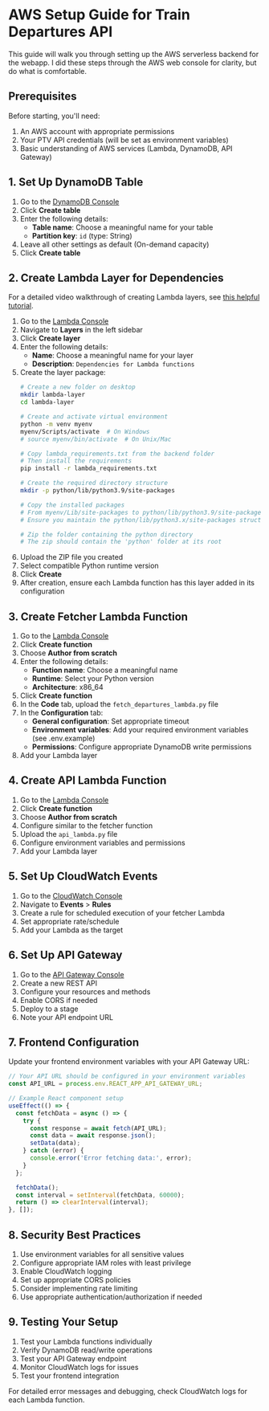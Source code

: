 # AWS Setup Guide for Train Departures API

This guide will walk you through setting up the AWS serverless backend for the webapp. I did these steps through the AWS web console for clarity, but do what is comfortable.

## Prerequisites

Before starting, you'll need:
1. An AWS account with appropriate permissions
2. Your PTV API credentials (will be set as environment variables)
3. Basic understanding of AWS services (Lambda, DynamoDB, API Gateway)

## 1. Set Up DynamoDB Table

1. Go to the [DynamoDB Console](https://console.aws.amazon.com/dynamodb/)
2. Click **Create table**
3. Enter the following details:
   - **Table name**: Choose a meaningful name for your table
   - **Partition key**: `id` (type: String)
4. Leave all other settings as default (On-demand capacity)
5. Click **Create table**

## 2. Create Lambda Layer for Dependencies

For a detailed video walkthrough of creating Lambda layers, see [this helpful tutorial](https://www.youtube.com/watch?v=grRW1Z_C9vw).

1. Go to the [Lambda Console](https://console.aws.amazon.com/lambda/)
2. Navigate to **Layers** in the left sidebar
3. Click **Create layer**
4. Enter the following details:
   - **Name**: Choose a meaningful name for your layer
   - **Description**: `Dependencies for Lambda functions`
5. Create the layer package:
   ```bash
   # Create a new folder on desktop
   mkdir lambda-layer
   cd lambda-layer

   # Create and activate virtual environment
   python -m venv myenv
   myenv/Scripts/activate  # On Windows
   # source myenv/bin/activate  # On Unix/Mac

   # Copy lambda_requirements.txt from the backend folder
   # Then install the requirements
   pip install -r lambda_requirements.txt

   # Create the required directory structure
   mkdir -p python/lib/python3.9/site-packages

   # Copy the installed packages
   # From myenv/Lib/site-packages to python/lib/python3.9/site-packages
   # Ensure you maintain the python/lib/python3.x/site-packages structure

   # Zip the folder containing the python directory
   # The zip should contain the 'python' folder at its root
   ```
6. Upload the ZIP file you created
7. Select compatible Python runtime version
8. Click **Create**
9. After creation, ensure each Lambda function has this layer added in its configuration

## 3. Create Fetcher Lambda Function

1. Go to the [Lambda Console](https://console.aws.amazon.com/lambda/)
2. Click **Create function**
3. Choose **Author from scratch**
4. Enter the following details:
   - **Function name**: Choose a meaningful name
   - **Runtime**: Select your Python version
   - **Architecture**: x86_64
5. Click **Create function**
6. In the **Code** tab, upload the `fetch_departures_lambda.py` file
7. In the **Configuration** tab:
   - **General configuration**: Set appropriate timeout
   - **Environment variables**: Add your required environment variables (see .env.example)
   - **Permissions**: Configure appropriate DynamoDB write permissions
8. Add your Lambda layer

## 4. Create API Lambda Function

1. Go to the [Lambda Console](https://console.aws.amazon.com/lambda/)
2. Click **Create function**
3. Choose **Author from scratch**
4. Configure similar to the fetcher function
5. Upload the `api_lambda.py` file
6. Configure environment variables and permissions
7. Add your Lambda layer

## 5. Set Up CloudWatch Events

1. Go to the [CloudWatch Console](https://console.aws.amazon.com/cloudwatch/)
2. Navigate to **Events** > **Rules**
3. Create a rule for scheduled execution of your fetcher Lambda
4. Set appropriate rate/schedule
5. Add your Lambda as the target

## 6. Set Up API Gateway

1. Go to the [API Gateway Console](https://console.aws.amazon.com/apigateway/)
2. Create a new REST API
3. Configure your resources and methods
4. Enable CORS if needed
5. Deploy to a stage
6. Note your API endpoint URL

## 7. Frontend Configuration

Update your frontend environment variables with your API Gateway URL:

```javascript
// Your API URL should be configured in your environment variables
const API_URL = process.env.REACT_APP_API_GATEWAY_URL;

// Example React component setup
useEffect(() => {
  const fetchData = async () => {
    try {
      const response = await fetch(API_URL);
      const data = await response.json();
      setData(data);
    } catch (error) {
      console.error('Error fetching data:', error);
    }
  };

  fetchData();
  const interval = setInterval(fetchData, 60000);
  return () => clearInterval(interval);
}, []);
```

## 8. Security Best Practices

1. Use environment variables for all sensitive values
2. Configure appropriate IAM roles with least privilege
3. Enable CloudWatch logging
4. Set up appropriate CORS policies
5. Consider implementing rate limiting
6. Use appropriate authentication/authorization if needed

## 9. Testing Your Setup

1. Test your Lambda functions individually
2. Verify DynamoDB read/write operations
3. Test your API Gateway endpoint
4. Monitor CloudWatch logs for issues
5. Test your frontend integration

For detailed error messages and debugging, check CloudWatch logs for each Lambda function. 
